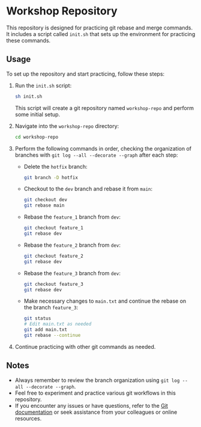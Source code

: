# Workshop Repository

This repository is designed for practicing git rebase and merge commands. It includes a script called `init.sh` that sets up the environment for practicing these commands.

## Usage

To set up the repository and start practicing, follow these steps:

1. Run the `init.sh` script:
    ```sh
    sh init.sh
    ```

   This script will create a git repository named `workshop-repo` and perform some initial setup.

2. Navigate into the `workshop-repo` directory:
    ```sh
    cd workshop-repo
    ```

3. Perform the following commands in order, checking the organization of branches with `git log --all --decorate --graph` after each step:

   - Delete the `hotfix` branch:
     ```sh
     git branch -D hotfix
     ```

   - Checkout to the `dev` branch and rebase it from `main`:
     ```sh
     git checkout dev
     git rebase main
     ```

   - Rebase the `feature_1` branch from `dev`:
     ```sh
     git checkout feature_1
     git rebase dev
     ```

   - Rebase the `feature_2` branch from `dev`:
     ```sh
     git checkout feature_2
     git rebase dev
     ```

   - Rebase the `feature_3` branch from `dev`:
     ```sh
     git checkout feature_3
     git rebase dev
     ```

   - Make necessary changes to `main.txt` and continue the rebase on the branch `feature_3`:
     ```sh
     git status
     # Edit main.txt as needed
     git add main.txt
     git rebase --continue
     ```

4. Continue practicing with other git commands as needed.

## Notes

- Always remember to review the branch organization using `git log --all --decorate --graph`.
- Feel free to experiment and practice various git workflows in this repository.
- If you encounter any issues or have questions, refer to the [Git documentation](https://git-scm.com/docs) or seek assistance from your colleagues or online resources.


